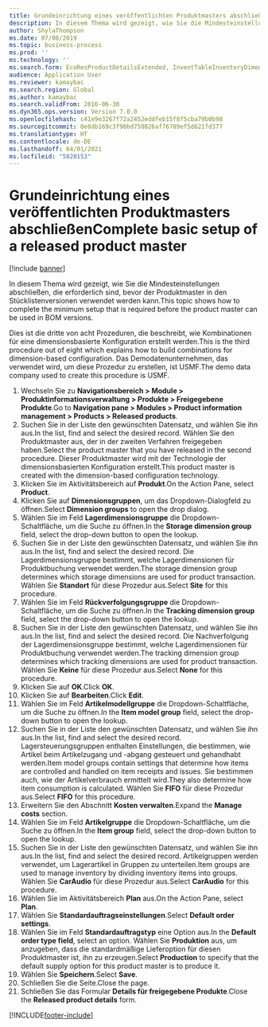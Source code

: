 ```yaml
---
title: Grundeinrichtung eines veröffentlichten Produktmasters abschließen
description: In diesem Thema wird gezeigt, wie Sie die Mindesteinstellungen abschließen, die erforderlich sind, bevor der Produktmaster in den Stücklistenversionen verwendet werden kann.
author: ShylaThompson
ms.date: 07/08/2019
ms.topic: business-process
ms.prod: ''
ms.technology: ''
ms.search.form: EcoResProductDetailsExtended, InventTableInventoryDimensionGroups, InventItemOrderSetup
audience: Application User
ms.reviewer: kamaybac
ms.search.region: Global
ms.author: kamaybac
ms.search.validFrom: 2016-06-30
ms.dyn365.ops.version: Version 7.0.0
ms.openlocfilehash: c41e9e3267f72a2452eddfeb15f8f5cba79b0b98
ms.sourcegitcommit: 0e8db169c3f90bd750826af76709ef5d621fd377
ms.translationtype: HT
ms.contentlocale: de-DE
ms.lasthandoff: 04/01/2021
ms.locfileid: "5820153"
---
```

# <a name="complete-basic-setup-of-a-released-product-master"></a><span data-ttu-id="49e60-103">Grundeinrichtung eines veröffentlichten Produktmasters abschließen</span><span class="sxs-lookup"><span data-stu-id="49e60-103">Complete basic setup of a released product master</span></span>

[!include [banner](../../includes/banner.md)]

<span data-ttu-id="49e60-104">In diesem Thema wird gezeigt, wie Sie die Mindesteinstellungen abschließen, die erforderlich sind, bevor der Produktmaster in den Stücklistenversionen verwendet werden kann.</span><span class="sxs-lookup"><span data-stu-id="49e60-104">This topic shows how to complete the minimum setup that is required before the product master can be used in BOM versions.</span></span>

<span data-ttu-id="49e60-105">Dies ist die dritte von acht Prozeduren, die beschreibt, wie Kombinationen für eine dimensionsbasierte Konfiguration erstellt werden.</span><span class="sxs-lookup"><span data-stu-id="49e60-105">This is the third procedure out of eight which explains how to build combinations for dimension-based configuration.</span></span> <span data-ttu-id="49e60-106">Das Demodatenunternehmen, das verwendet wird, um diese Prozedur zu erstellen, ist USMF.</span><span class="sxs-lookup"><span data-stu-id="49e60-106">The demo data company used to create this procedure is USMF.</span></span>

1. <span data-ttu-id="49e60-107">Wechseln Sie zu **Navigationsbereich > Module > Produktinformationsverwaltung > Produkte > Freigegebene Produkte**.</span><span class="sxs-lookup"><span data-stu-id="49e60-107">Go to **Navigation pane > Modules > Product information management > Products > Released products**.</span></span>
2. <span data-ttu-id="49e60-108">Suchen Sie in der Liste den gewünschten Datensatz, und wählen Sie ihn aus.</span><span class="sxs-lookup"><span data-stu-id="49e60-108">In the list, find and select the desired record.</span></span> <span data-ttu-id="49e60-109">Wählen Sie den Produktmaster aus, der in der zweiten Verfahren freigegeben haben.</span><span class="sxs-lookup"><span data-stu-id="49e60-109">Select the product master that you have released in the second procedure.</span></span> <span data-ttu-id="49e60-110">Dieser Produktmaster wird mit der Technologie der dimensionsbasierten Konfiguration erstellt.</span><span class="sxs-lookup"><span data-stu-id="49e60-110">This product master is created with the dimension-based configuration technology.</span></span>  
3. <span data-ttu-id="49e60-111">Klicken Sie im Aktivitätsbereich auf **Produkt**.</span><span class="sxs-lookup"><span data-stu-id="49e60-111">On the Action Pane, select **Product**.</span></span>
4. <span data-ttu-id="49e60-112">Klicken Sie auf **Dimensionsgruppen**, um das Dropdown-Dialogfeld zu öffnen.</span><span class="sxs-lookup"><span data-stu-id="49e60-112">Select **Dimension groups** to open the drop dialog.</span></span>
5. <span data-ttu-id="49e60-113">Wählen Sie im Feld **Lagerdimensionsgruppe** die Dropdown-Schaltfläche, um die Suche zu öffnen.</span><span class="sxs-lookup"><span data-stu-id="49e60-113">In the **Storage dimension group** field, select the drop-down button to open the lookup.</span></span>
6. <span data-ttu-id="49e60-114">Suchen Sie in der Liste den gewünschten Datensatz, und wählen Sie ihn aus.</span><span class="sxs-lookup"><span data-stu-id="49e60-114">In the list, find and select the desired record.</span></span> <span data-ttu-id="49e60-115">Die Lagerdimensionsgruppe bestimmt, welche Lagerdimensionen für Produktbuchung verwendet werden.</span><span class="sxs-lookup"><span data-stu-id="49e60-115">The storage dimension group determines which storage dimensions are used for product transaction.</span></span> <span data-ttu-id="49e60-116">Wählen Sie **Standort** für diese Prozedur aus.</span><span class="sxs-lookup"><span data-stu-id="49e60-116">Select **Site** for this procedure.</span></span>  
7. <span data-ttu-id="49e60-117">Wählen Sie im Feld **Rückverfolgungsgruppe** die Dropdown-Schaltfläche, um die Suche zu öffnen.</span><span class="sxs-lookup"><span data-stu-id="49e60-117">In the **Tracking dimension group** field, select the drop-down button to open the lookup.</span></span>
8. <span data-ttu-id="49e60-118">Suchen Sie in der Liste den gewünschten Datensatz, und wählen Sie ihn aus.</span><span class="sxs-lookup"><span data-stu-id="49e60-118">In the list, find and select the desired record.</span></span> <span data-ttu-id="49e60-119">Die Nachverfolgung der Lagerdimensionsgruppe bestimmt, welche Lagerdimensionen für Produktbuchung verwendet werden.</span><span class="sxs-lookup"><span data-stu-id="49e60-119">The tracking dimension group determines which tracking dimensions are used for product transaction.</span></span> <span data-ttu-id="49e60-120">Wählen Sie **Keine** für diese Prozedur aus.</span><span class="sxs-lookup"><span data-stu-id="49e60-120">Select **None** for this procedure.</span></span>  
9. <span data-ttu-id="49e60-121">Klicken Sie auf **OK**.</span><span class="sxs-lookup"><span data-stu-id="49e60-121">Click **OK**.</span></span>
10. <span data-ttu-id="49e60-122">Klicken Sie auf **Bearbeiten**.</span><span class="sxs-lookup"><span data-stu-id="49e60-122">Click **Edit**.</span></span>
11. <span data-ttu-id="49e60-123">Wählen Sie im Feld **Artikelmodellgruppe** die Dropdown-Schaltfläche, um die Suche zu öffnen.</span><span class="sxs-lookup"><span data-stu-id="49e60-123">In the **Item model group** field, select the drop-down button to open the lookup.</span></span>
12. <span data-ttu-id="49e60-124">Suchen Sie in der Liste den gewünschten Datensatz, und wählen Sie ihn aus.</span><span class="sxs-lookup"><span data-stu-id="49e60-124">In the list, find and select the desired record.</span></span> <span data-ttu-id="49e60-125">Lagersteuerungsgruppen enthalten Einstellungen, die bestimmen, wie Artikel beim Artikelzugang und -abgang gesteuert und gehandhabt werden.</span><span class="sxs-lookup"><span data-stu-id="49e60-125">Item model groups contain settings that determine how items are controlled and handled on item receipts and issues.</span></span> <span data-ttu-id="49e60-126">Sie bestimmen auch, wie der Artikelverbrauch ermittelt wird.</span><span class="sxs-lookup"><span data-stu-id="49e60-126">They also determine how item consumption is calculated.</span></span> <span data-ttu-id="49e60-127">Wählen Sie **FIFO** für diese Prozedur aus.</span><span class="sxs-lookup"><span data-stu-id="49e60-127">Select **FIFO** for this procedure.</span></span>  
13. <span data-ttu-id="49e60-128">Erweitern Sie den Abschnitt **Kosten verwalten**.</span><span class="sxs-lookup"><span data-stu-id="49e60-128">Expand the **Manage costs** section.</span></span>
14. <span data-ttu-id="49e60-129">Wählen Sie im Feld **Artikelgruppe** die Dropdown-Schaltfläche, um die Suche zu öffnen.</span><span class="sxs-lookup"><span data-stu-id="49e60-129">In the **Item group** field, select the drop-down button to open the lookup.</span></span>
15. <span data-ttu-id="49e60-130">Suchen Sie in der Liste den gewünschten Datensatz, und wählen Sie ihn aus.</span><span class="sxs-lookup"><span data-stu-id="49e60-130">In the list, find and select the desired record.</span></span> <span data-ttu-id="49e60-131">Artikelgruppen werden verwendet, um Lagerartikel in Gruppen zu unterteilen.</span><span class="sxs-lookup"><span data-stu-id="49e60-131">Item groups are used to manage inventory by dividing inventory items into groups.</span></span> <span data-ttu-id="49e60-132">Wählen Sie **CarAudio** für diese Prozedur aus.</span><span class="sxs-lookup"><span data-stu-id="49e60-132">Select **CarAudio** for this procedure.</span></span>  
16. <span data-ttu-id="49e60-133">Wählen Sie im Aktivitätsbereich **Plan** aus.</span><span class="sxs-lookup"><span data-stu-id="49e60-133">On the Action Pane, select **Plan**.</span></span>
17. <span data-ttu-id="49e60-134">Wählen Sie **Standardauftragseinstellungen**.</span><span class="sxs-lookup"><span data-stu-id="49e60-134">Select **Default order settings**.</span></span>
18. <span data-ttu-id="49e60-135">Wählen Sie im Feld **Standardauftragstyp** eine Option aus.</span><span class="sxs-lookup"><span data-stu-id="49e60-135">In the **Default order type field**, select an option.</span></span> <span data-ttu-id="49e60-136">Wählen Sie **Produktion** aus, um anzugeben, dass die standardmäßige Lieferoption für diesen Produktmaster ist, ihn zu erzeugen.</span><span class="sxs-lookup"><span data-stu-id="49e60-136">Select **Production** to specify that the default supply option for this product master is to produce it.</span></span>  
19. <span data-ttu-id="49e60-137">Wählen Sie **Speichern**.</span><span class="sxs-lookup"><span data-stu-id="49e60-137">Select **Save**.</span></span>
20. <span data-ttu-id="49e60-138">Schließen Sie die Seite.</span><span class="sxs-lookup"><span data-stu-id="49e60-138">Close the page.</span></span>
21. <span data-ttu-id="49e60-139">Schließen Sie das Formular **Details für freigegebene Produkte**.</span><span class="sxs-lookup"><span data-stu-id="49e60-139">Close the **Released product details** form.</span></span>



[!INCLUDE[footer-include](../../../includes/footer-banner.md)]